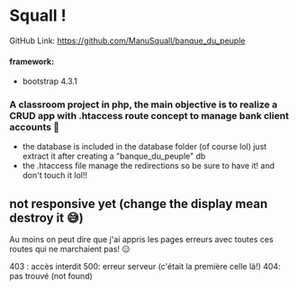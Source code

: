 # Squall !

GitHub Link: https://github.com/ManuSquall/banque_du_peuple

#### framework:
* bootstrap 4.3.1

### A classroom project in php, the main objective is to realize a CRUD app with .htaccess route concept to manage bank client accounts 🤑

* the database is included in the database folder (of course lol) just extract it after creating a "banque_du_peuple" db
* the .htaccess file manage the redirections so be sure to have it! and don't touch it lol!! 


## not responsive yet (change the display mean destroy it 😅)



Au moins on peut dire que j'ai appris les pages erreurs avec toutes ces routes qui ne marchaient pas! 😑

403 : accès interdit
500: erreur serveur (c'était la première celle là!)
404: pas trouvé (not found)
